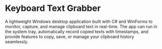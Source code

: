 # Keyboard Text Grabber
 A lightweight Windows desktop application built with C# and WinForms to monitor, capture, and manage clipboard text in real-time. The app can run in the system tray, automatically record copied texts with timestamps, and provide features to copy, save, or manage your clipboard history seamlessly.
